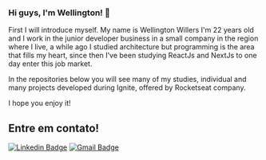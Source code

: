 ### Hi guys, I'm Wellington! 👋

First I will introduce myself. My name is Wellington Willers I'm 22 years old and I work in the junior developer business in a small company in the region where I live, a while ago I studied architecture but programming is the area that fills my heart, since then I've been studying ReactJs and NextJs to one day enter this job market.

In the repositories below you will see many of my studies, individual and many projects developed during Ignite, offered by Rocketseat company.

I hope you enjoy it!

## Entre em contato!

[![Linkedin Badge](https://img.shields.io/badge/-@Wellington-blue?style=flat-square&logo=Linkedin&logoColor=white&link=https://www.linkedin.com/in/wellington-willers-24302b199/)](https://www.linkedin.com/in/wellington-willers-24302b199/) 
[![Gmail Badge](https://img.shields.io/badge/-wellington.willers@gmail.com-c14438?style=flat-square&logo=Gmail&logoColor=white&link=mailto:wellington.willer@gmail.com)](mailto:wellington.willer@gmail.com)
